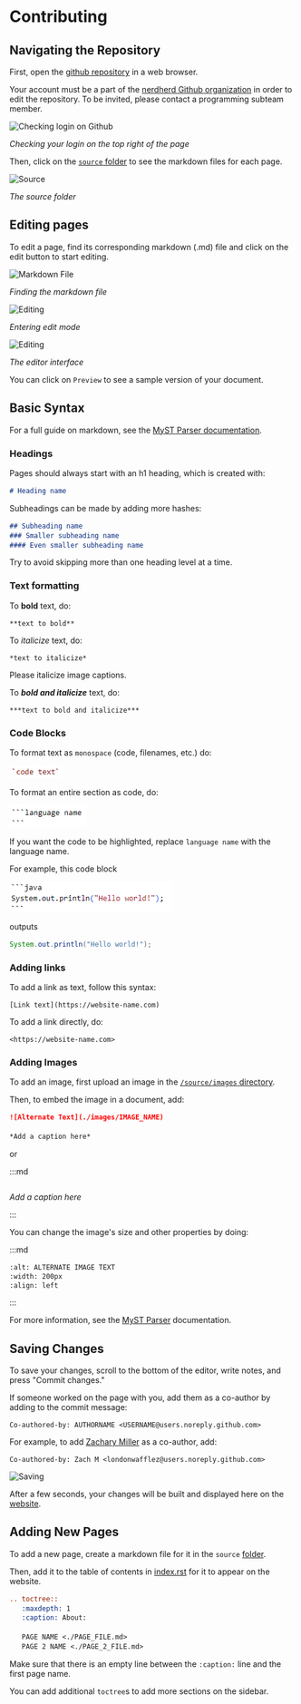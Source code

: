 # Contributing

## Navigating the Repository

First, open the [github repository](https://github.com/nerdherd/documentation) in a web browser.

Your account must be a part of the [nerdherd Github organization](https://github.com/nerdherd) 
in order to edit the repository.
To be invited, please contact a programming subteam member.

![Checking login on Github](./images/Contributing/GithubProfile.png)

*Checking your login on the top right of the page*

Then, click on the [`source` folder](https://github.com/nerdherd/Documentation/tree/main/source) to see the markdown files for each page.

![Source](./images/Contributing/Github1.png)

*The source folder*

## Editing pages

To edit a page, find its corresponding markdown (.md) file 
and click on the edit button to start editing.

![Markdown File](./images/Contributing/Github2.png)

*Finding the markdown file*

![Editing](./images/Contributing/GithubEditing.png)

*Entering edit mode*

![Editing](./images/Contributing/GithubEditing2.png)

*The editor interface*

You can click on `Preview` to see a sample version of your document.

## Basic Syntax

For a full guide on markdown, see the [MyST Parser documentation](https://myst-parser.readthedocs.io/en/latest/syntax/syntax.html).

### Headings

Pages should always start with an h1 heading, which is created with:
```md
# Heading name
```

Subheadings can be made by adding more hashes:
```md
## Subheading name
### Smaller subheading name
#### Even smaller subheading name
```

Try to avoid skipping more than one heading level at a time.

### Text formatting

To **bold** text, do:
```
**text to bold**
```

To *italicize* text, do:
```
*text to italicize*
``` 

Please italicize image captions.

To ***bold and italicize*** text, do:

```
***text to bold and italicize***
```

### Code Blocks

To format text as `monospace` (code, filenames, etc.) do: 

![Monospace](./images/Contributing/CodeBlock2.png)


To format an entire section as code, do:

![Code Block](./images/Contributing/CodeBlock1.png)


If you want the code to be highlighted, replace `language name` with the language name.

For example, this code block

![Monospace](./images/Contributing/CodeBlock3.png)

outputs

```java
System.out.println("Hello world!");
```

### Adding links

To add a link as text, follow this syntax:
```
[Link text](https://website-name.com)
```

To add a link directly, do:
```
<https://website-name.com>
```

### Adding Images

To add an image, first upload an image in the [`/source/images` directory](https://github.com/nerdherd/Documentation/tree/main/source/images).

Then, to embed the image in a document, add:

```md
![Alternate Text](./images/IMAGE_NAME)

*Add a caption here*
```

or

:::md

```{image} ./images/IMAGE_NAME

```

*Add a caption here*

:::

You can change the image's size and other properties by doing:

:::md

```{image} ./images/IMAGE_NAME
:alt: ALTERNATE IMAGE TEXT
:width: 200px
:align: left
```

:::

For more information, see the [MyST Parser](https://myst-parser.readthedocs.io/en/latest/syntax/optional.html#html-images) documentation.

## Saving Changes

To save your changes, scroll to the bottom of the editor, write notes, and press "Commit changes."

If someone worked on the page with you, add them as a co-author by adding to the commit message:
```
Co-authored-by: AUTHORNAME <USERNAME@users.noreply.github.com>
```

For example, to add [Zachary Miller](https://github.com/londonwafflez) as a co-author, add:
```
Co-authored-by: Zach M <londonwafflez@users.noreply.github.com>
```

![Saving](./images/Contributing/GithubCommitting.png)

After a few seconds, your changes will be built and displayed here on the [website](https://nerdherd.github.io/Documentation/).

## Adding New Pages

To add a new page, create a markdown file for it in the `source` [folder](https://github.com/nerdherd/Documentation/tree/main/source).

Then, add it to the table of contents in [index.rst](https://github.com/nerdherd/Documentation/tree/main/source/index.rst) for it to appear on the website.

```rst
.. toctree::
   :maxdepth: 1
   :caption: About:

   PAGE NAME <./PAGE_FILE.md>
   PAGE 2 NAME <./PAGE_2_FILE.md>
```

Make sure that there is an empty line between the `:caption:` line and the first page name.

You can add additional `toctree`s to add more sections on the sidebar.

